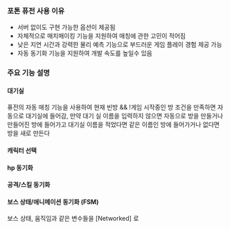 ### 포톤 퓨전 사용 이유
- 서버 없이도 구현 가능한 옵션이 제공됨
- 자체적으로 매치매이킹 기능을 지원하여 매칭에 관한 고민이 적어짐
- 낮은 지연 시간과 강력한 물리 예측 기능으로 부드러운 게임 플레이 경험 제공 가능
- 자동 동기화 기능을 지원하여 개발 속도를 높일수 있음
### 주요 기능 설명
#### 대기실
퓨전의 자동 매칭 기능을 사용하여 현재 빈방 && !게임 시작중인 방 조건을 만족하면 자동으로 대기실에 들어감, 만약 대기 실 이름을 입력하지 않으면 자동으로 방을 만들거나 만들어진 방에 들어가고 대기실 이름을 적었다면 같은 이름인 방에 들어가거나 없다면 방을 새로 만든다
#### 캐릭터 선택

#### hp 동기화

#### 공격/스킬 동기화

#### 보스 상태/애니메이션 동기화 (FSM)
보스 상태, 움직임과 같은 변수들을 \[Networked\] 로 